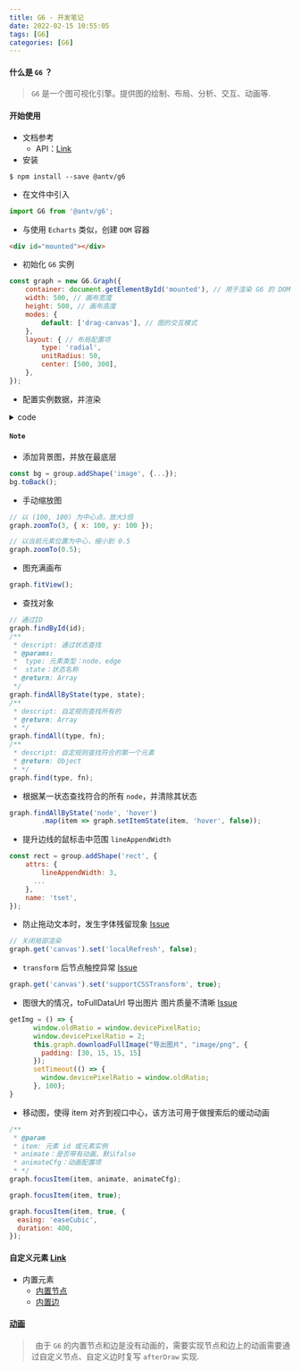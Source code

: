 ```yaml
---
title: G6 - 开发笔记
date: 2022-02-15 10:55:05
tags: [G6]
categories: [G6]
---
```

#### 什么是 `G6` ？
> `G6` 是一个图可视化引擎。提供图的绘制、布局、分析、交互、动画等.

#### 开始使用
- 文档参考
  - API：[Link](https://g6.antv.vision/zh/docs/api/Graph)
- 安装
```shell
$ npm install --save @antv/g6
```
- 在文件中引入
```javascript
import G6 from '@antv/g6';
```
- 与使用 `Echarts` 类似，创建 `DOM` 容器
```html
<div id="mounted"></div>
```
- 初始化 `G6` 实例
```javascript
const graph = new G6.Graph({
    container: document.getElementById('mounted'), // 用于渲染 G6 的 DOM 容器
    width: 500, // 画布宽度
    height: 500, // 画布高度
    modes: {
        default: ['drag-canvas'], // 图的交互模式
    }, 
    layout: { // 布局配置项
        type: 'radial', 
        unitRadius: 50, 
        center: [500, 300],
    },
});
```
- 配置实例数据，并渲染

<details>
<summary>code</summary>

```javascript
const data = {
    // 点集
    nodes: [
        {
            id: 'node1',
            x: 100,
            y: 200,
        },
        {
            id: 'node2',
            x: 300,
            y: 200,
        },
    ],
    // 边集
    edges: [
        {
            source: 'node1', // 必须，起始点 id
            target: 'node2', // 必须，目标点 id
        },
    ],
};
this.graph.data(this.data);
this.graph.render();
```
</details>

#### `Note`
- 添加背景图，并放在最底层
```javascript
const bg = group.addShape('image', {...});
bg.toBack();
```
- 手动缩放图
```javascript
// 以 (100, 100) 为中心点，放大3倍
graph.zoomTo(3, { x: 100, y: 100 });

// 以当前元素位置为中心，缩小到 0.5
graph.zoomTo(0.5);
```
- 图充满画布
```javascript
graph.fitView();
```
- 查找对象
```javascript
// 通过ID
graph.findById(id);
/**
 * descript: 通过状态查找
 * @params:
 *  type: 元素类型：node、edge
 *  state：状态名称
 * @return: Array
 */
graph.findAllByState(type, state);
/**
 * descript: 自定规则查找所有的
 * @return: Array
 * */
graph.findAll(type, fn);
/**
 * descript: 自定规则查找符合的第一个元素
 * @return: Object
 * */
graph.find(type, fn);
```
- 根据某一状态查找符合的所有 `node`，并清除其状态
```javascript
graph.findAllByState('node', 'hover')
        .map(item => graph.setItemState(item, 'hover', false));
```
- 提升边线的鼠标击中范围 `lineAppendWidth`
```javascript
const rect = group.addShape('rect', {
    attrs: {
        lineAppendWidth: 3, 
      ...
    },
    name: 'tset',
});
```
- 防止拖动文本时，发生字体残留现象 [Issue](https://github.com/antvis/G6/issues/2920)
```javascript
// 关闭局部渲染
graph.get('canvas').set('localRefresh', false);
```
- `transform` 后节点触控异常 [Issue](https://github.com/antvis/G6/issues/2976)
```javascript
graph.get('canvas').set('supportCSSTransform', true);
```
- 图很大的情况，toFullDataUrl 导出图片 图片质量不清晰 [Issue](https://github.com/antvis/G6/issues/2979)
```javascript
getImg = () => {
      window.oldRatio = window.devicePixelRatio;
      window.devicePixelRatio = 2;
      this.graph.downloadFullImage("导出图片", "image/png", {
        padding: [30, 15, 15, 15]
      });
      setTimeout(() => {
        window.devicePixelRatio = window.oldRatio;
      }, 100);
}
```
- 移动图，使得 item 对齐到视口中心，该方法可用于做搜索后的缓动动画
```javascript
/**
 * @param
 * item: 元素 id 或元素实例
 * animate：是否带有动画，默认false
 * animateCfg：动画配置项
 * */
graph.focusItem(item, animate, animateCfg);

graph.focusItem(item, true);

graph.focusItem(item, true, {
  easing: 'easeCubic',
  duration: 400,
});
```

#### 自定义元素 [Link](https://g6.antv.vision/zh/docs/api/registerItem)
- 内置元素
  - [内置节点](https://g6.antv.vision/zh/docs/manual/middle/elements/nodes/defaultNode)
  - [内置边](https://g6.antv.vision/zh/docs/manual/middle/elements/edges/defaultEdge)


#### [动画](https://g6.antv.vision/zh/docs/manual/middle/animation)
> &ensp;由于 `G6` 的内置节点和边是没有动画的，需要实现节点和边上的动画需要通过自定义节点、自定义边时复写 `afterDraw` 实现.